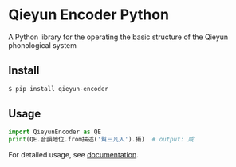 # Qieyun Encoder Python

A Python library for the operating the basic structure of the Qieyun phonological system

## Install

```sh
$ pip install qieyun-encoder
```

## Usage

```python
import QieyunEncoder as QE
print(QE.音韻地位.from描述('幫三凡入').攝)  # output: 咸
```

For detailed usage, see [documentation](https://qieyun-encoder-python.readthedocs.io).
